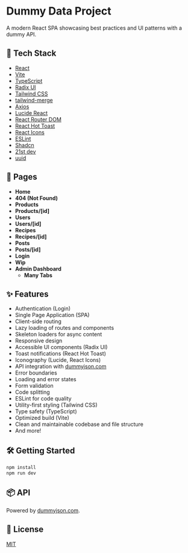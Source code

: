 # Dummy Data Project

A modern React SPA showcasing best practices and UI patterns with a dummy API.

## 🚀 Tech Stack

- [React](https://react.dev/)
- [Vite](https://vitejs.dev/)
- [TypeScript](https://www.typescriptlang.org/)
- [Radix UI](https://www.radix-ui.com/)
- [Tailwind CSS](https://tailwindcss.com/)
- [tailwind-merge](https://github.com/dcastil/tailwind-merge)
- [Axios](https://axios-http.com/)
- [Lucide React](https://lucide.dev/)
- [React Router DOM](https://reactrouter.com/)
- [React Hot Toast](https://react-hot-toast.com/)
- [React Icons](https://react-icons.github.io/react-icons/)
- [ESLint](https://eslint.org/)
- [Shadcn](https://ui.shadcn.com/)
- [21st dev](https://21st.dev)
- [uuid](https://www.npmjs.com/package/uuid)

## 📄 Pages

- **Home**
- **404 (Not Found)**
- **Products**
- **Products/[id]**
- **Users**
- **Users/[id]**
- **Recipes**
- **Recipes/[id]**
- **Posts**
- **Posts/[id]**
- **Login**
- **Wip**
- **Admin Dashboard**
  - **Many Tabs**

## ✨ Features

- Authentication (Login)
- Single Page Application (SPA)
- Client-side routing
- Lazy loading of routes and components
- Skeleton loaders for async content
- Responsive design
- Accessible UI components (Radix UI)
- Toast notifications (React Hot Toast)
- Iconography (Lucide, React Icons)
- API integration with [dummyjson.com](https://dummyjson.com/)
- Error boundaries
- Loading and error states
- Form validation
- Code splitting
- ESLint for code quality
- Utility-first styling (Tailwind CSS)
- Type safety (TypeScript)
- Optimized build (Vite)
- Clean and maintainable codebase and file structure
- And more!

## 🛠️ Getting Started

```bash
npm install
npm run dev
```

## 📦 API

Powered by [dummyjson.com](https://dummyjson.com/).

## 📄 License

[MIT](./LICENSE)
